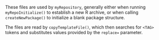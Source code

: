 These files are used by `myRepository`, generally either when running
`myRepoInitialize()` to establish a new R archive, or when calling
`createNewPackage()` to initialize a blank package structure.

The files are read by `copyTemplateFile()`, which then searches for
`<TAG>` tokens and substitutes values provided by the `replace=`
parameter.

